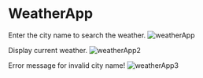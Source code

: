 # WeatherApp

Enter the city name to search the weather.
![weatherApp](https://user-images.githubusercontent.com/93892096/232273074-4146ba1d-e76d-40da-9e23-666e400117f5.jpeg)

Display current weather.
![weatherApp2](https://user-images.githubusercontent.com/93892096/232273344-7f241ef5-52da-4f0c-a68d-763bd0fc5f06.jpeg)

Error message for invalid city name!
![weatherApp3](https://user-images.githubusercontent.com/93892096/232273348-eb5e345c-3dd5-4346-ae06-44b2cb2428eb.jpeg)
